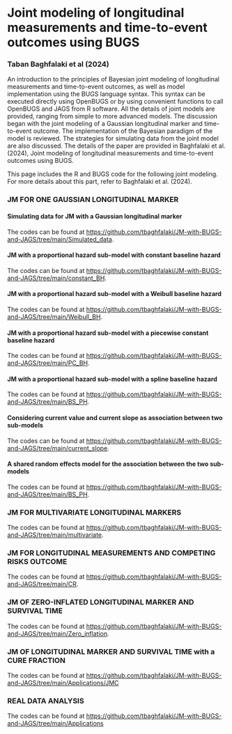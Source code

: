 # Joint modeling of longitudinal measurements and time-to-event outcomes using BUGS
### Taban Baghfalaki et al (2024)
An introduction to the principles of Bayesian joint modeling of longitudinal measurements and time-to-event outcomes, as well as model implementation using the BUGS language syntax. This syntax can be executed directly using OpenBUGS or by using convenient functions to call OpenBUGS and JAGS from R software. All the details of joint models are provided, ranging from simple to more advanced models. The discussion began with the joint modeling of a Gaussian longitudinal marker and time-to-event outcome. The implementation of the Bayesian paradigm of the model is reviewed. The strategies for simulating data from the joint model are also discussed. The details of the paper are provided in Baghfalaki et al. (2024), Joint modeling of longitudinal measurements and time-to-event outcomes using BUGS. 

This page includes the R and BUGS code for the following joint modeling. For more details about this part, refer to Baghfalaki et al. (2024).

### JM FOR ONE GAUSSIAN LONGITUDINAL MARKER
#### Simulating data for JM with a Gaussian longitudinal marker 
 The codes can be found at https://github.com/tbaghfalaki/JM-with-BUGS-and-JAGS/tree/main/Simulated_data.

#### JM with a proportional hazard sub-model with constant baseline hazard
 The codes can be found at https://github.com/tbaghfalaki/JM-with-BUGS-and-JAGS/tree/main/constant_BH.

#### JM with a proportional hazard sub-model with a Weibull baseline hazard
 The codes can be found at https://github.com/tbaghfalaki/JM-with-BUGS-and-JAGS/tree/main/Weibull_BH.

#### JM with a proportional hazard sub-model with a piecewise constant baseline hazard
 The codes can be found at https://github.com/tbaghfalaki/JM-with-BUGS-and-JAGS/tree/main/PC_BH.

#### JM with a proportional hazard sub-model with a spline baseline hazard
 The codes can be found at https://github.com/tbaghfalaki/JM-with-BUGS-and-JAGS/tree/main/BS_PH.

#### Considering current value and current slope as association between two sub-models
 The codes can be found at https://github.com/tbaghfalaki/JM-with-BUGS-and-JAGS/tree/main/current_slope.

#### A shared random effects model for the association between the two sub-models
 The codes can be found at https://github.com/tbaghfalaki/JM-with-BUGS-and-JAGS/tree/main/BS_PH.

### JM FOR MULTIVARIATE LONGITUDINAL MARKERS
 The codes can be found at https://github.com/tbaghfalaki/JM-with-BUGS-and-JAGS/tree/main/multivariate.

### JM FOR LONGITUDINAL MEASUREMENTS AND COMPETING RISKS OUTCOME
 The codes can be found at https://github.com/tbaghfalaki/JM-with-BUGS-and-JAGS/tree/main/CR.

### JM OF ZERO-INFLATED LONGITUDINAL MARKER AND SURVIVAL TIME
 The codes can be found at https://github.com/tbaghfalaki/JM-with-BUGS-and-JAGS/tree/main/Zero_inflation.

### JM OF LONGITUDINAL MARKER AND SURVIVAL TIME with a CURE FRACTION 
 The codes can be found at https://github.com/tbaghfalaki/JM-with-BUGS-and-JAGS/tree/main/Applications/JMC

### REAL DATA ANALYSIS
 The codes can be found at https://github.com/tbaghfalaki/JM-with-BUGS-and-JAGS/tree/main/Applications


